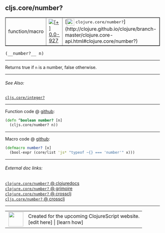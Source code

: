 ## cljs.core/number?



 <table border="1">
<tr>
<td>function/macro</td>
<td><a href="https://github.com/cljsinfo/cljs-api-docs/tree/0.0-927"><img valign="middle" alt="[+] 0.0-927" title="Added in 0.0-927" src="https://img.shields.io/badge/+-0.0--927-lightgrey.svg"></a> </td>
<td>
[<img height="24px" valign="middle" src="http://i.imgur.com/1GjPKvB.png"> <samp>clojure.core/number?</samp>](http://clojure.github.io/clojure/branch-master/clojure.core-api.html#clojure.core/number?)
</td>
</tr>
</table>


 <samp>
(__number?__ n)<br>
</samp>

---

Returns true if `n` is a number, false otherwise.



---


###### See Also:

[`cljs.core/integer?`](../cljs.core/integerQMARK.md)<br>

---




Function code @ [github](https://github.com/clojure/clojurescript/blob/r2199/src/cljs/cljs/core.cljs#L91-L92):

```clj
(defn ^boolean number? [n]
  (cljs.core/number? n))
```

<!--
Repo - tag - source tree - lines:

 <pre>
clojurescript @ r2199
└── src
    └── cljs
        └── cljs
            └── <ins>[core.cljs:91-92](https://github.com/clojure/clojurescript/blob/r2199/src/cljs/cljs/core.cljs#L91-L92)</ins>
</pre>

-->

---

Macro code @ [github](https://github.com/clojure/clojurescript/blob/r2199/src/clj/cljs/core.clj#L320-L321):

```clj
(defmacro number? [x]
  (bool-expr (core/list 'js* "typeof ~{} === 'number'" x)))
```

<!--
Repo - tag - source tree - lines:

 <pre>
clojurescript @ r2199
└── src
    └── clj
        └── cljs
            └── <ins>[core.clj:320-321](https://github.com/clojure/clojurescript/blob/r2199/src/clj/cljs/core.clj#L320-L321)</ins>
</pre>
-->

---


###### External doc links:

[`clojure.core/number?` @ clojuredocs](http://clojuredocs.org/clojure.core/number_q)<br>
[`clojure.core/number?` @ grimoire](http://conj.io/store/v1/org.clojure/clojure/1.7.0-beta3/clj/clojure.core/number%3F/)<br>
[`clojure.core/number?` @ crossclj](http://crossclj.info/fun/clojure.core/number%3F.html)<br>
[`cljs.core/number?` @ crossclj](http://crossclj.info/fun/cljs.core.cljs/number%3F.html)<br>

---

 <table>
<tr><td>
<img valign="middle" align="right" width="48px" src="http://i.imgur.com/Hi20huC.png">
</td><td>
Created for the upcoming ClojureScript website.<br>
[edit here] | [learn how]
</td></tr></table>

[edit here]:https://github.com/cljsinfo/cljs-api-docs/blob/master/cljsdoc/cljs.core/numberQMARK.cljsdoc
[learn how]:https://github.com/cljsinfo/cljs-api-docs/wiki/cljsdoc-files

<!--

This information was too distracting to show to readers, but I'll leave it
commented here since it is helpful to:

- pretty-print the data used to generate this document
- and show how to retrieve that data



The API data for this symbol:

```clj
{:description "Returns true if `n` is a number, false otherwise.",
 :return-type boolean,
 :ns "cljs.core",
 :name "number?",
 :signature ["[n]"],
 :history [["+" "0.0-927"]],
 :type "function/macro",
 :related ["cljs.core/integer?"],
 :full-name-encode "cljs.core/numberQMARK",
 :source {:code "(defn ^boolean number? [n]\n  (cljs.core/number? n))",
          :title "Function code",
          :repo "clojurescript",
          :tag "r2199",
          :filename "src/cljs/cljs/core.cljs",
          :lines [91 92]},
 :extra-sources [{:code "(defmacro number? [x]\n  (bool-expr (core/list 'js* \"typeof ~{} === 'number'\" x)))",
                  :title "Macro code",
                  :repo "clojurescript",
                  :tag "r2199",
                  :filename "src/clj/cljs/core.clj",
                  :lines [320 321]}],
 :full-name "cljs.core/number?",
 :clj-symbol "clojure.core/number?"}

```

Retrieve the API data for this symbol:

```clj
;; from Clojure REPL
(require '[clojure.edn :as edn])
(-> (slurp "https://raw.githubusercontent.com/cljsinfo/cljs-api-docs/catalog/cljs-api.edn")
    (edn/read-string)
    (get-in [:symbols "cljs.core/number?"]))
```

-->
